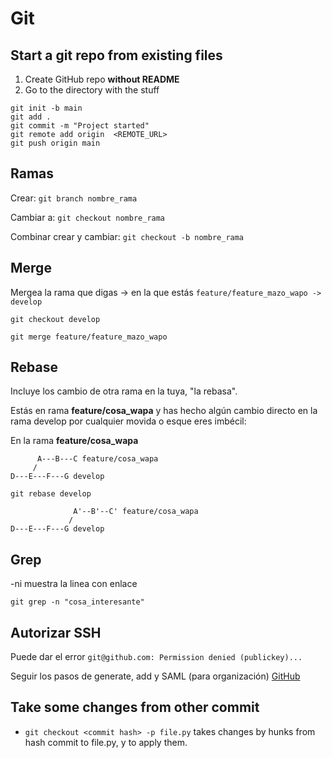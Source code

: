 # Git

## Start a git repo from existing files

1. Create GitHub repo **without README**
2. Go to the directory with the stuff
```
git init -b main
git add .
git commit -m "Project started"
git remote add origin  <REMOTE_URL> 
git push origin main
```

## Ramas

Crear:
`git branch nombre_rama`

Cambiar a: 
`git checkout nombre_rama`

Combinar crear y cambiar:
`git checkout -b nombre_rama`

## Merge
Mergea la rama que digas -> en la que estás `feature/feature_mazo_wapo -> develop`

`git checkout develop`

`git merge feature/feature_mazo_wapo`

## Rebase
Incluye los cambio de otra rama en la tuya, "la rebasa".

Estás en rama **feature/cosa_wapa** y has hecho algún cambio directo en la rama develop por cualquier movida o esque eres imbécil:

En la rama **feature/cosa_wapa**

 
          A---B---C feature/cosa_wapa
         /
    D---E---F---G develop
    
 `git rebase develop`
 
                  A'--B'--C' feature/cosa_wapa
                 /
    D---E---F---G develop
    
    
## Grep
 -ni muestra la linea con enlace
 
 `git grep -n "cosa_interesante"`
 
 
## Autorizar SSH
 
 Puede dar el error `git@github.com: Permission denied (publickey)...`
 
 Seguir los pasos de generate, add y SAML (para organización) [GitHub](https://docs.github.com/en/github/authenticating-to-github/generating-a-new-ssh-key-and-adding-it-to-the-ssh-agent)

## Take some changes from other commit

- `git checkout <commit hash> -p file.py` takes changes by hunks from hash commit to file.py, y to apply them.
